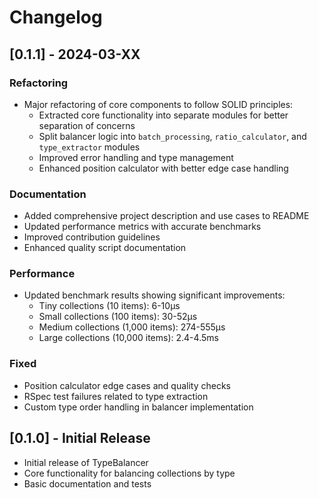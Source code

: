 # Changelog

## [0.1.1] - 2024-03-XX

### Refactoring
- Major refactoring of core components to follow SOLID principles:
  - Extracted core functionality into separate modules for better separation of concerns
  - Split balancer logic into `batch_processing`, `ratio_calculator`, and `type_extractor` modules
  - Improved error handling and type management
  - Enhanced position calculator with better edge case handling

### Documentation
- Added comprehensive project description and use cases to README
- Updated performance metrics with accurate benchmarks
- Improved contribution guidelines
- Enhanced quality script documentation

### Performance
- Updated benchmark results showing significant improvements:
  - Tiny collections (10 items): 6-10μs
  - Small collections (100 items): 30-52μs
  - Medium collections (1,000 items): 274-555μs
  - Large collections (10,000 items): 2.4-4.5ms

### Fixed
- Position calculator edge cases and quality checks
- RSpec test failures related to type extraction
- Custom type order handling in balancer implementation

## [0.1.0] - Initial Release

- Initial release of TypeBalancer
- Core functionality for balancing collections by type
- Basic documentation and tests
